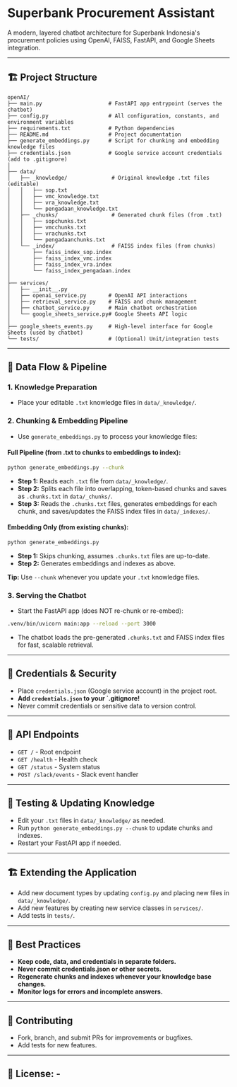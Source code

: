 # Superbank Procurement Assistant

A modern, layered chatbot architecture for Superbank Indonesia's procurement policies using OpenAI, FAISS, FastAPI, and Google Sheets integration.

---

## 🏗️ Project Structure

```
openAI/
├── main.py                     # FastAPI app entrypoint (serves the chatbot)
├── config.py                   # All configuration, constants, and environment variables
├── requirements.txt            # Python dependencies
├── README.md                   # Project documentation
├── generate_embeddings.py      # Script for chunking and embedding knowledge files
├── credentials.json            # Google service account credentials (add to .gitignore)
│
├── data/
│   ├── _knowledge/              # Original knowledge .txt files (editable)
│   │   ├── sop.txt
│   │   ├── vmc_knowledge.txt
│   │   ├── vra_knowledge.txt
│   │   └── pengadaan_knowledge.txt
│   ├── _chunks/                 # Generated chunk files (from .txt)
│   │   ├── sopchunks.txt
│   │   ├── vmcchunks.txt
│   │   ├── vrachunks.txt
│   │   └── pengadaanchunks.txt
│   └── _index/                  # FAISS index files (from chunks)
│       ├── faiss_index_sop.index
│       ├── faiss_index_vmc.index
│       ├── faiss_index_vra.index
│       └── faiss_index_pengadaan.index
│
├── services/
│   ├── __init__.py
│   ├── openai_service.py       # OpenAI API interactions
│   ├── retrieval_service.py    # FAISS and chunk management
│   ├── chatbot_service.py      # Main chatbot orchestration
│   └── google_sheets_service.py# Google Sheets API logic
│
├── google_sheets_events.py     # High-level interface for Google Sheets (used by chatbot)
└── tests/                      # (Optional) Unit/integration tests
```

---

## 🚀 Data Flow & Pipeline

### 1. **Knowledge Preparation**

- Place your editable `.txt` knowledge files in `data/_knowledge/`.

### 2. **Chunking & Embedding Pipeline**

- Use `generate_embeddings.py` to process your knowledge files:

#### **Full Pipeline (from .txt to chunks to embeddings to index):**

```bash
python generate_embeddings.py --chunk
```

- **Step 1:** Reads each `.txt` file from `data/_knowledge/`.
- **Step 2:** Splits each file into overlapping, token-based chunks and saves as `.chunks.txt` in `data/_chunks/`.
- **Step 3:** Reads the `.chunks.txt` files, generates embeddings for each chunk, and saves/updates the FAISS index files in `data/_indexes/`.

#### **Embedding Only (from existing chunks):**

```bash
python generate_embeddings.py
```

- **Step 1:** Skips chunking, assumes `.chunks.txt` files are up-to-date.
- **Step 2:** Generates embeddings and indexes as above.

**Tip:** Use `--chunk` whenever you update your `.txt` knowledge files.

### 3. **Serving the Chatbot**

- Start the FastAPI app (does NOT re-chunk or re-embed):

```bash
.venv/bin/uvicorn main:app --reload --port 3000
```

- The chatbot loads the pre-generated `.chunks.txt` and FAISS index files for fast, scalable retrieval.

---

## 🔑 Credentials & Security

- Place `credentials.json` (Google service account) in the project root.
- **Add `credentials.json` to your `.gitignore!**
- Never commit credentials or sensitive data to version control.

---

## 📡 API Endpoints

- `GET /` - Root endpoint
- `GET /health` - Health check
- `GET /status` - System status
- `POST /slack/events` - Slack event handler

---

## 🧪 Testing & Updating Knowledge

- Edit your `.txt` files in `data/_knowledge/` as needed.
- Run `python generate_embeddings.py --chunk` to update chunks and indexes.
- Restart your FastAPI app if needed.

---

## 🏗️ Extending the Application

- Add new document types by updating `config.py` and placing new files in `data/_knowledge/`.
- Add new features by creating new service classes in `services/`.
- Add tests in `tests/`.

---

## 📝 Best Practices

- **Keep code, data, and credentials in separate folders.**
- **Never commit credentials.json or other secrets.**
- **Regenerate chunks and indexes whenever your knowledge base changes.**
- **Monitor logs for errors and incomplete answers.**

---

## 🤝 Contributing

- Fork, branch, and submit PRs for improvements or bugfixes.
- Add tests for new features.

---

## 📝 License: -
